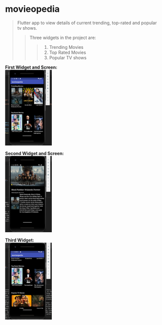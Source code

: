 # movieopedia
>Flutter app to view details of current trending, top-rated and popular tv shows.
>>Three widgets in the project are:
>>>1. Trending Movies
>>>2. Top Rated Movies
>>>3. Popular TV shows

<b>First Widget and Screen:</b> <br/>
<img src="FirstScreen.png" width=30% height=30%> <br/>

<b>Second Widget and Screen:</b> <br/>
<img src="SecondScreen.png" width=30% height=30%> <br/>

<b>Third Widget:</b> <br/>
<img src="ThirdWidget.png" width=30% height=30%> <br/>

